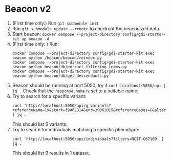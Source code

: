 # Beacon v2

1. (First time only:) Run `git submodule init`
1. Run `git submodule update --remote` to checkout the beaconized data
1. Start beacon: `docker compose --project-directory config/gdi-starter-kit up beacon -d`
1. (First time only: ) Run:
   ```
   docker compose --project-directory config/gdi-starter-kit exec beacon python /beacon/beacon/reindex.py
   docker compose --project-directory config/gdi-starter-kit exec beacon python beacon/db/extract_filtering_terms.py
   docker compose --project-directory config/gdi-starter-kit exec beacon python beacon/db/get_descendants.py
   ```
1. Beacon should be running at port 5050, try it `curl localhost:5050/api | jq .` Check that the `response.name` is set to a suitable name.
1. Try to search for a specific variant:
   ```
   curl 'http://localhost:5050/api/g_variants?referenceName=19&start=39062814&end=39062815&referenceBases=G&alternateBases=C' | jq .
   ```
   This should list 5 variants.
1. Try to search for individuals matching a specific phenotype:
   ```
   curl 'http://localhost:5050/api/individuals?filters=NCIT:C67109' | jq .
   ```
   This should list 9 results in 1 dataset.

